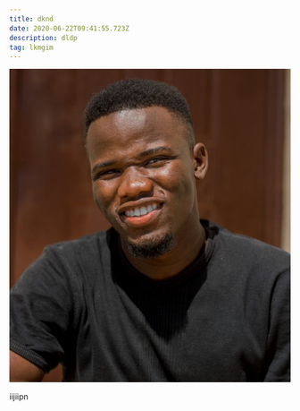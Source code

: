 ```yaml
---
title: dknd
date: 2020-06-22T09:41:55.723Z
description: dldp
tag: lkmgim
---
```

![](mypicture.jpg)

iijiipn